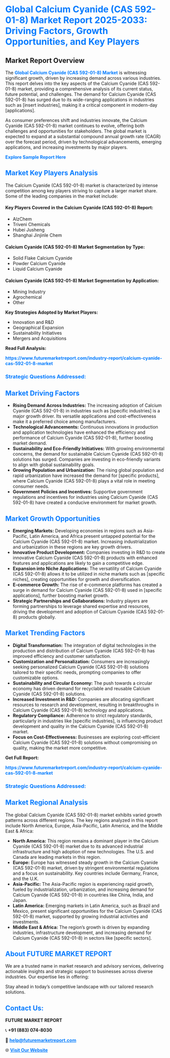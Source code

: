 <h1 style="color: #007BFF;">Global Calcium Cyanide (CAS 592-01-8) Market Report 2025-2033: Driving Factors, Growth Opportunities, and Key Players</h1>

<section id="overview">
<h2>Market Report Overview</h2>
<p>The <a href="https://www.futuremarketreport.com/industry-report/calcium-cyanide-cas-592-01-8-market" style="color: #007BFF; text-decoration: none;"><strong>Global Calcium Cyanide (CAS 592-01-8) Market</strong></a> is witnessing significant growth, driven by increasing demand across various industries. This report delves into the key aspects of the Calcium Cyanide (CAS 592-01-8) market, providing a comprehensive analysis of its current status, future potential, and challenges. The demand for Calcium Cyanide (CAS 592-01-8) has surged due to its wide-ranging applications in industries such as [insert industries], making it a critical component in modern-day [applications].</p>
<p>As consumer preferences shift and industries innovate, the Calcium Cyanide (CAS 592-01-8) market continues to evolve, offering both challenges and opportunities for stakeholders. The global market is expected to expand at a substantial compound annual growth rate (CAGR) over the forecast period, driven by technological advancements, emerging applications, and increasing investments by major players.</p>
</section>

<section id="overview">
<p><a href="https://www.futuremarketreport.com/request-sample/reportId=83737" style="color: #007BFF; text-decoration: none;"><strong>Explore Sample Report Here</strong></a></p>
</section>

<section id="key-players">
<h2 style="color: #007BFF;">Market Key Players Analysis</h2>
<p>The Calcium Cyanide (CAS 592-01-8) market is characterized by intense competition among key players striving to capture a larger market share. Some of the leading companies in the market include:</p>
<h4>Key Players Covered in the Calcium Cyanide (CAS 592-01-8) Report:</h4>
<ul><li>AlzChem</li><li>Triveni Chemicals</li><li>Hubei Jusheng</li><li>Shanghai Jinjinle Chem</li></ul>
<h4>Calcium Cyanide (CAS 592-01-8) Market Segmentation by Type:</h4>
<ul><li>Solid Flake Calcium Cyanide</li><li>Powder Calcium Cyanide</li><li>Liquid Calcium Cyanide</li></ul>

<h4>Calcium Cyanide (CAS 592-01-8) Market Segmentation by Application:</h4>
<ul><li>Mining Industry</li><li>Agrochemical</li><li>Other</li></ul>
<p><strong>Key Strategies Adopted by Market Players:</strong></p>
<ul>
<li>Innovation and R&D</li>
<li>Geographical Expansion</li>
<li>Sustainability Initiatives</li>
<li>Mergers and Acquisitions</li>
</ul>
</section>

<section>
<p><strong>Read Full Analysis: </strong></p><a href="https://www.futuremarketreport.com/industry-report/calcium-cyanide-cas-592-01-8-market" style="color: #007BFF; text-decoration: none;"><strong>https://www.futuremarketreport.com/industry-report/calcium-cyanide-cas-592-01-8-market</strong></a>
<h3 style="color: #007BFF;">Strategic Questions Addressed:</h3>
</section>

<section id="driving-factors">
<h2 style="color: #007BFF;">Market Driving Factors</h2>
<ul>
<li><strong>Rising Demand Across Industries:</strong> The increasing adoption of Calcium Cyanide (CAS 592-01-8) in industries such as [specific industries] is a major growth driver. Its versatile applications and cost-effectiveness make it a preferred choice among manufacturers.</li>
<li><strong>Technological Advancements:</strong> Continuous innovations in production and application technologies have enhanced the efficiency and performance of Calcium Cyanide (CAS 592-01-8), further boosting market demand.</li>
<li><strong>Sustainability and Eco-Friendly Initiatives:</strong> With growing environmental concerns, the demand for sustainable Calcium Cyanide (CAS 592-01-8) solutions has surged. Companies are investing in eco-friendly variants to align with global sustainability goals.</li>
<li><strong>Growing Population and Urbanization:</strong> The rising global population and rapid urbanization have increased the demand for [specific products], where Calcium Cyanide (CAS 592-01-8) plays a vital role in meeting consumer needs.</li>
<li><strong>Government Policies and Incentives:</strong> Supportive government regulations and incentives for industries using Calcium Cyanide (CAS 592-01-8) have created a conducive environment for market growth.</li>
</ul>
</section>

<section id="growth-opportunities">
<h2 style="color: #007BFF;">Market Growth Opportunities</h2>
<ul>
<li><strong>Emerging Markets:</strong> Developing economies in regions such as Asia-Pacific, Latin America, and Africa present untapped potential for the Calcium Cyanide (CAS 592-01-8) market. Increasing industrialization and urbanization in these regions are key growth drivers.</li>
<li><strong>Innovative Product Development:</strong> Companies investing in R&D to create innovative Calcium Cyanide (CAS 592-01-8) products with enhanced features and applications are likely to gain a competitive edge.</li>
<li><strong>Expansion into Niche Applications:</strong> The versatility of Calcium Cyanide (CAS 592-01-8) allows it to be utilized in niche markets such as [specific niches], creating opportunities for growth and diversification.</li>
<li><strong>E-commerce Growth:</strong> The rise of e-commerce platforms has created a surge in demand for Calcium Cyanide (CAS 592-01-8) used in [specific applications], further boosting market growth.</li>
<li><strong>Strategic Partnerships and Collaborations:</strong> Industry players are forming partnerships to leverage shared expertise and resources, driving the development and adoption of Calcium Cyanide (CAS 592-01-8) products globally.</li>
</ul>
</section>

<section id="trending-factors">
<h2 style="color: #007BFF;">Market Trending Factors</h2>
<ul>
<li><strong>Digital Transformation:</strong> The integration of digital technologies in the production and distribution of Calcium Cyanide (CAS 592-01-8) has improved efficiency and customer satisfaction.</li>
<li><strong>Customization and Personalization:</strong> Consumers are increasingly seeking personalized Calcium Cyanide (CAS 592-01-8) solutions tailored to their specific needs, prompting companies to offer customizable options.</li>
<li><strong>Sustainability and Circular Economy:</strong> The push towards a circular economy has driven demand for recyclable and reusable Calcium Cyanide (CAS 592-01-8) solutions.</li>
<li><strong>Increased Investment in R&D:</strong> Companies are allocating significant resources to research and development, resulting in breakthroughs in Calcium Cyanide (CAS 592-01-8) technology and applications.</li>
<li><strong>Regulatory Compliance:</strong> Adherence to strict regulatory standards, particularly in industries like [specific industries], is influencing product development and quality in the Calcium Cyanide (CAS 592-01-8) market.</li>
<li><strong>Focus on Cost-Effectiveness:</strong> Businesses are exploring cost-efficient Calcium Cyanide (CAS 592-01-8) solutions without compromising on quality, making the market more competitive.</li>
</ul>
</section>

<section>
<p><strong>Get Full Report: </strong></p><a href="https://www.futuremarketreport.com/industry-report/calcium-cyanide-cas-592-01-8-market" style="color: #007BFF; text-decoration: none;"><strong>https://www.futuremarketreport.com/industry-report/calcium-cyanide-cas-592-01-8-market</strong></a>
<h3 style="color: #007BFF;">Strategic Questions Addressed:</h3>
</section>


<section id="regional-analysis">
<h2 style="color: #007BFF;">Market Regional Analysis</h2>
<p>The global Calcium Cyanide (CAS 592-01-8) market exhibits varied growth patterns across different regions. The key regions analyzed in this report include North America, Europe, Asia-Pacific, Latin America, and the Middle East & Africa:</p>
<ul>
<li><strong>North America:</strong> This region remains a dominant player in the Calcium Cyanide (CAS 592-01-8) market due to its advanced industrial infrastructure and high adoption of new technologies. The U.S. and Canada are leading markets in this region.</li>
<li><strong>Europe:</strong> Europe has witnessed steady growth in the Calcium Cyanide (CAS 592-01-8) market, driven by stringent environmental regulations and a focus on sustainability. Key countries include Germany, France, and the U.K.</li>
<li><strong>Asia-Pacific:</strong> The Asia-Pacific region is experiencing rapid growth, fueled by industrialization, urbanization, and increasing demand for Calcium Cyanide (CAS 592-01-8) in countries like China, India, and Japan.</li>
<li><strong>Latin America:</strong> Emerging markets in Latin America, such as Brazil and Mexico, present significant opportunities for the Calcium Cyanide (CAS 592-01-8) market, supported by growing industrial activities and investments.</li>
<li><strong>Middle East & Africa:</strong> The region’s growth is driven by expanding industries, infrastructure development, and increasing demand for Calcium Cyanide (CAS 592-01-8) in sectors like [specific sectors].</li>
</ul>
</section>

<footer>
<h2 style="color: #007BFF;">About FUTURE MARKET REPORT</h2>
<p>We are a trusted name in market research and advisory services, delivering actionable insights and strategic support to businesses across diverse industries. Our expertise lies in offering:</p>

<p>Stay ahead in today’s competitive landscape with our tailored research solutions.</p>

<h2 style="color: #007BFF;">Contact Us:</h2>
<p><strong>FUTURE MARKET REPORT</strong></p>
<p>📞 <strong>+91 (883) 074-8030</strong></p>
<p>📧 <strong><a href="mailto:help@futuremarketreport.com" style="color: #007BFF;">help@futuremarketreport.com</a></strong></p>
<p>🌐 <strong><a href="https://www.futuremarketreport.com/" style="color: #007BFF;">Visit Our Website</a></strong></p>
</footer>